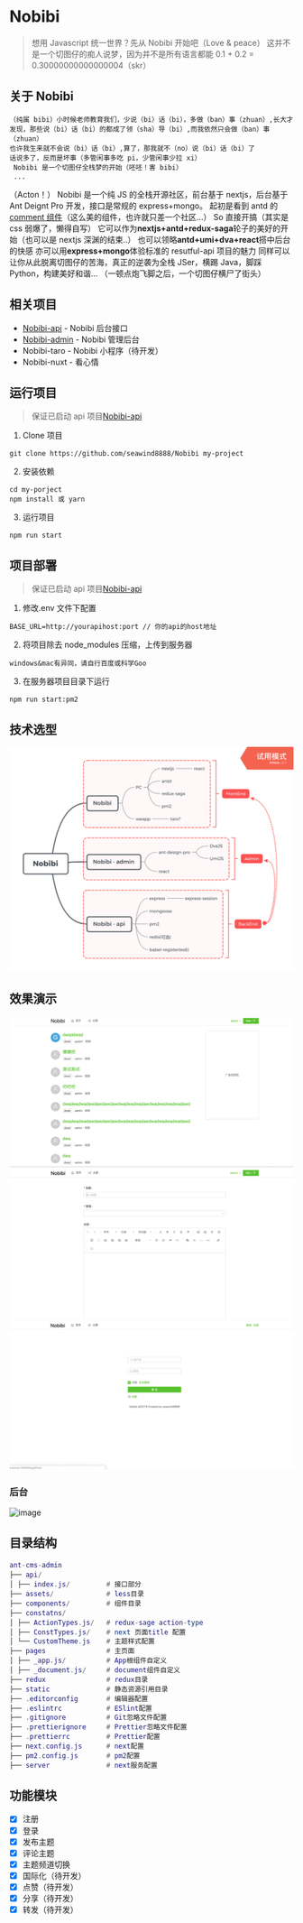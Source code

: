 # Nobibi

> 想用 Javascript 统一世界？先从 Nobibi 开始吧（Love & peace）
> 这并不是一个切图仔的痴人说梦，因为并不是所有语言都能 0.1 + 0.2 = 0.30000000000000004（skr）

## 关于 Nobibi

```
（纯属 bibi）小时候老师教育我们，少说（bi）话（bi），多做（ban）事（zhuan）,长大才发现，那些说（bi）话（bi）的都成了领（sha）导（bi）,而我依然只会做（ban）事（zhuan）
也许我生来就不会说（bi）话（bi）,算了，那我就不（no）说（bi）话（bi）了
话说多了，反而是坏事（多管闲事多吃 pi，少管闲事少拉 xi）
 Nobibi 是一个切图仔全栈梦的开始（呸呸！害 bibi）
 ...
```

（Acton！）
Nobibi 是一个纯 JS 的全栈开源社区，前台基于 nextjs，后台基于 Ant Deignt Pro 开发，接口是常规的 express+mongo。
起初是看到 antd 的[comment 组件](https://ant.design/components/comment-cn/)（这么美的组件，也许就只差一个社区...）
So 直接开搞（其实是 css 弱爆了，懒得自写）
它可以作为**nextjs+antd+redux-saga**轮子的美好的开始（也可以是 nextjs 深渊的结束..）
也可以领略**antd+umi+dva+react**搭中后台的快感
亦可以用**express+mongo**体验标准的 resutful-api 项目的魅力
同样可以让你从此脱离切图仔的苦海，真正的逆袭为全栈 JSer，横踢 Java，脚踩 Python，构建美好和谐...
（一顿点炮飞脚之后，一个切图仔横尸了街头）

## 相关项目

- [Nobibi-api](https://github.com/seawind8888/Nobibi-api) - Nobibi 后台接口
- [Nobibi-admin](https://github.com/seawind8888/Nobibi-admin) - Nobibi 管理后台
- Nobibi-taro - Nobibi 小程序（待开发）
- Nobibi-nuxt - 看心情

## 运行项目

> 保证已启动 api 项目[Nobibi-api](https://github.com/seawind8888/Nobibi-api)

1. Clone 项目

```
git clone https://github.com/seawind8888/Nobibi my-project
```

2. 安装依赖

```
cd my-porject
npm install 或 yarn
```

3. 运行项目

```
npm run start
```

## 项目部署

> 保证已启动 api 项目[Nobibi-api](https://github.com/seawind8888/Nobibi-api)

1. 修改.env 文件下配置

```
BASE_URL=http://yourapihost:port // 你的api的host地址

```

2. 将项目除去 node_modules 压缩，上传到服务器

```
windows&mac有异同，请自行百度或科学Goo

```

3. 在服务器项目目录下运行

```
npm run start:pm2

```

## 技术选型

![image](/screenshot/Nobibi-structure.png)

## 效果演示

![image](/screenshot/screenshot1.png)
![image](/screenshot/screenshot2.png)
![image](/screenshot/screenshot3.png)

### 后台

![image](/preview/demo.gif)

## 目录结构

```lua
ant-cms-admin
├── api/
│ ├── index.js/         # 接口部分
├── assets/             # less目录
├── components/         # 组件目录
├── constatns/
│ ├── ActionTypes.js/   # redux-sage action-type
│ ├── ConstTypes.js/    # next 页面title 配置
│ └── CustomTheme.js    # 主题样式配置
├── pages               # 主页面
│ ├── _app.js/          # App根组件自定义
│ ├── _document.js/     # document组件自定义
├── redux               # redux目录
├── static              # 静态资源引用目录
├── .editorconfig       # 编辑器配置
├── .eslintrc           # ESlint配置
├── .gitignore          # Git忽略文件配置
├── .prettierignore     # Prettier忽略文件配置
├── .prettierrc         # Prettier配置
├── next.config.js      # next配置
├── pm2.config.js       # pm2配置
├── server              # next服务配置
```

## 功能模块

- [x] 注册
- [x] 登录
- [x] 发布主题
- [x] 评论主题
- [x] 主题频道切换
- [x] 国际化（待开发）
- [x] 点赞（待开发）
- [x] 分享（待开发）
- [x] 转发（待开发）
